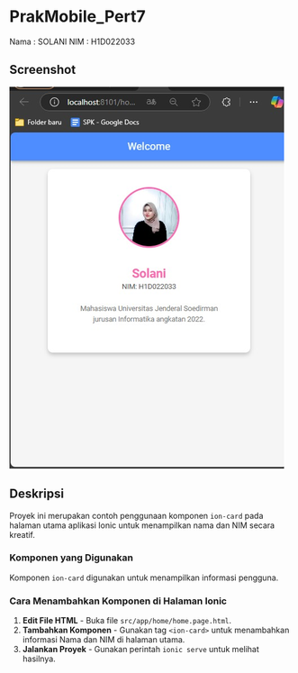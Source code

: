 # PrakMobile_Pert7

 Nama  : SOLANI
 NIM   : H1D022033


## Screenshot
![Screenshot of the App](hasil.jpeg)

## Deskripsi
Proyek ini merupakan contoh penggunaan komponen `ion-card` pada halaman utama aplikasi Ionic untuk menampilkan nama dan NIM secara kreatif.

### Komponen yang Digunakan
Komponen `ion-card` digunakan untuk menampilkan informasi pengguna.

### Cara Menambahkan Komponen di Halaman Ionic
1. **Edit File HTML** - Buka file `src/app/home/home.page.html`.
2. **Tambahkan Komponen** - Gunakan tag `<ion-card>` untuk menambahkan informasi Nama dan NIM di halaman utama.
3. **Jalankan Proyek** - Gunakan perintah `ionic serve` untuk melihat hasilnya.


